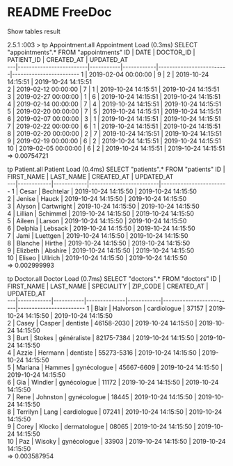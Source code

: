 # README FreeDoc

Show tables result

2.5.1 :003 > tp Appointment.all
  Appointment Load (0.3ms)  SELECT "appointments".* FROM "appointments"
ID | DATE                    | DOCTOR_ID | PATIENT_ID | CREATED_AT              | UPDATED_AT             
---|-------------------------|-----------|------------|-------------------------|------------------------
1  | 2019-02-04 00:00:00     | 9         | 2          | 2019-10-24 14:15:51     | 2019-10-24 14:15:51    
2  | 2019-02-12 00:00:00     | 7         | 1          | 2019-10-24 14:15:51     | 2019-10-24 14:15:51    
3  | 2019-02-27 00:00:00     | 1         | 6          | 2019-10-24 14:15:51     | 2019-10-24 14:15:51    
4  | 2019-02-14 00:00:00     | 7         | 4          | 2019-10-24 14:15:51     | 2019-10-24 14:15:51    
5  | 2019-02-20 00:00:00     | 7         | 5          | 2019-10-24 14:15:51     | 2019-10-24 14:15:51    
6  | 2019-02-07 00:00:00     | 3         | 1          | 2019-10-24 14:15:51     | 2019-10-24 14:15:51    
7  | 2019-02-22 00:00:00     | 6         | 1          | 2019-10-24 14:15:51     | 2019-10-24 14:15:51    
8  | 2019-02-20 00:00:00     | 2         | 7          | 2019-10-24 14:15:51     | 2019-10-24 14:15:51    
9  | 2019-02-19 00:00:00     | 6         | 2          | 2019-10-24 14:15:51     | 2019-10-24 14:15:51    
10 | 2019-02-05 00:00:00     | 6         | 2          | 2019-10-24 14:15:51     | 2019-10-24 14:15:51    
 => 0.00754721 

tp Patient.all
  Patient Load (0.4ms)  SELECT "patients".* FROM "patients"
ID | FIRST_NAME | LAST_NAME  | CREATED_AT              | UPDATED_AT             
---|------------|------------|-------------------------|------------------------
1  | Cesar      | Bechtelar  | 2019-10-24 14:15:50     | 2019-10-24 14:15:50    
2  | Jenise     | Hauck      | 2019-10-24 14:15:50     | 2019-10-24 14:15:50    
3  | Alyson     | Cartwright | 2019-10-24 14:15:50     | 2019-10-24 14:15:50    
4  | Lillian    | Schimmel   | 2019-10-24 14:15:50     | 2019-10-24 14:15:50    
5  | Aileen     | Larson     | 2019-10-24 14:15:50     | 2019-10-24 14:15:50    
6  | Delphia    | Lebsack    | 2019-10-24 14:15:50     | 2019-10-24 14:15:50    
7  | Jami       | Luettgen   | 2019-10-24 14:15:50     | 2019-10-24 14:15:50    
8  | Blanche    | Hirthe     | 2019-10-24 14:15:50     | 2019-10-24 14:15:50    
9  | Elizbeth   | Abshire    | 2019-10-24 14:15:50     | 2019-10-24 14:15:50    
10 | Eliseo     | Ullrich    | 2019-10-24 14:15:50     | 2019-10-24 14:15:50    
 => 0.002999993 

tp Doctor.all
  Doctor Load (0.7ms)  SELECT "doctors".* FROM "doctors"
ID | FIRST_NAME | LAST_NAME | SPECIALITY   | ZIP_CODE   | CREATED_AT              | UPDATED_AT             
---|------------|-----------|--------------|------------|-------------------------|------------------------
1  | Blair      | Halvorson | cardiologue  | 37157      | 2019-10-24 14:15:50     | 2019-10-24 14:15:50    
2  | Casey      | Casper    | dentiste     | 46158-2030 | 2019-10-24 14:15:50     | 2019-10-24 14:15:50    
3  | Burt       | Stokes    | généraliste  | 82175-7384 | 2019-10-24 14:15:50     | 2019-10-24 14:15:50    
4  | Azzie      | Hermann   | dentiste     | 55273-5316 | 2019-10-24 14:15:50     | 2019-10-24 14:15:50    
5  | Mariana    | Hammes    | gynécologue  | 45667-6609 | 2019-10-24 14:15:50     | 2019-10-24 14:15:50    
6  | Gia        | Windler   | gynécologue  | 11172      | 2019-10-24 14:15:50     | 2019-10-24 14:15:50    
7  | Rene       | Johnston  | gynécologue  | 18445      | 2019-10-24 14:15:50     | 2019-10-24 14:15:50    
8  | Terrilyn   | Lang      | cardiologue  | 07241      | 2019-10-24 14:15:50     | 2019-10-24 14:15:50    
9  | Corey      | Klocko    | dermatologue | 08065      | 2019-10-24 14:15:50     | 2019-10-24 14:15:50    
10 | Paz        | Wisoky    | gynécologue  | 33903      | 2019-10-24 14:15:50     | 2019-10-24 14:15:50    
 => 0.003587954 




